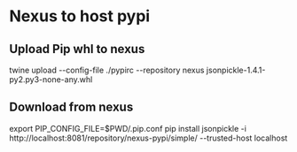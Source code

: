 # Nexus to host pypi
## Upload Pip whl to nexus
twine upload --config-file ./pypirc --repository nexus jsonpickle-1.4.1-py2.py3-none-any.whl
## Download from nexus
export PIP_CONFIG_FILE=$PWD/.pip.conf
pip install jsonpickle -i http://localhost:8081/repository/nexus-pypi/simple/ --trusted-host localhost